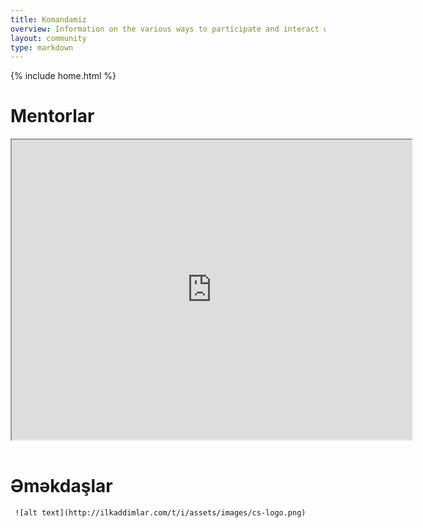 ```yaml
---
title: Komandamiz
overview: Information on the various ways to participate and interact with the GOUPAZ community.
layout: community
type: markdown
---
```

{% include home.html %}

# Mentorlar

<table>
  <tbody>
    <tr>
      <iframe src="https://www.google.com/maps/d/u/1/embed?mid=1pvaxuOZ4g1ouT7g7ICFtBwcbjjw" width="640" height="480"></iframe>
      </tr>

  </tbody>
</table>

# Əməkdaşlar
     
     ![alt text](http://ilkaddimlar.com/t/i/assets/images/cs-logo.png)

